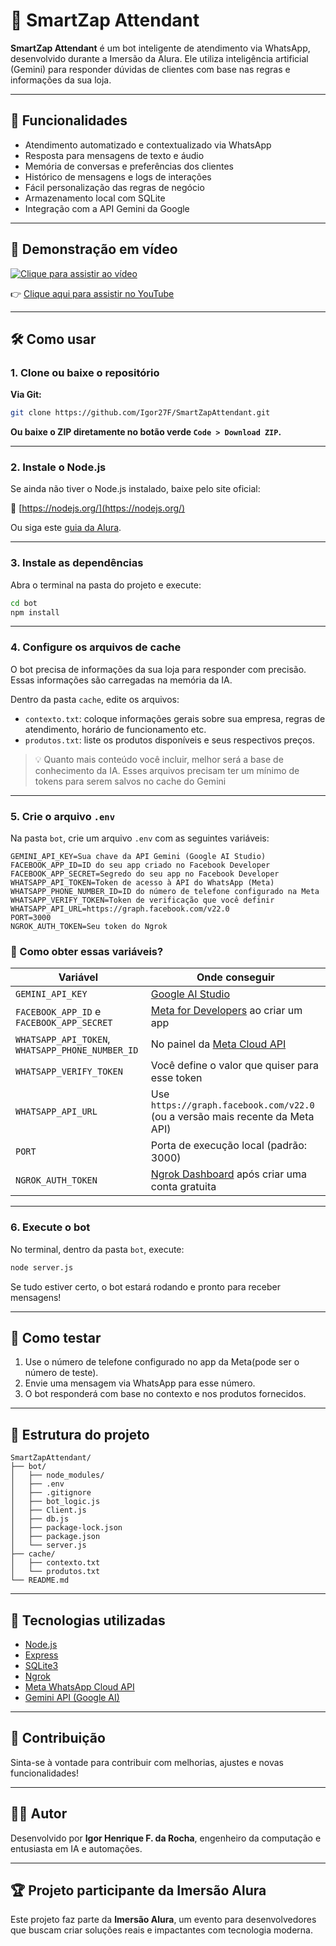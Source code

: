 # 🤖 SmartZap Attendant

**SmartZap Attendant** é um bot inteligente de atendimento via WhatsApp, desenvolvido durante a Imersão da Alura. Ele utiliza inteligência artificial (Gemini) para responder dúvidas de clientes com base nas regras e informações da sua loja.

---

## 🚀 Funcionalidades

- Atendimento automatizado e contextualizado via WhatsApp
- Resposta para mensagens de texto e áudio
- Memória de conversas e preferências dos clientes
- Histórico de mensagens e logs de interações
- Fácil personalização das regras de negócio
- Armazenamento local com SQLite
- Integração com a API Gemini da Google

---

## 🎥 Demonstração em vídeo

[![Clique para assistir ao vídeo](https://img.youtube.com/vi/mKghIDJBKYs/hqdefault.jpg)](https://youtu.be/mKghIDJBKYs)

👉 [Clique aqui para assistir no YouTube](https://youtu.be/mKghIDJBKYs)

---

## 🛠️ Como usar

### 1. Clone ou baixe o repositório

**Via Git:**

```bash
git clone https://github.com/Igor27F/SmartZapAttendant.git
```

**Ou baixe o ZIP diretamente no botão verde `Code > Download ZIP`.**

---

### 2. Instale o Node.js

Se ainda não tiver o Node.js instalado, baixe pelo site oficial:

🔗 [https://nodejs.org/](https://nodejs.org/)

Ou siga este [guia da Alura](https://www.alura.com.br/artigos/como-instalar-node-js-windows-linux-macos).

---

### 3. Instale as dependências

Abra o terminal na pasta do projeto e execute:

```bash
cd bot
npm install
```

---

### 4. Configure os arquivos de cache

O bot precisa de informações da sua loja para responder com precisão. Essas informações são carregadas na memória da IA.

Dentro da pasta `cache`, edite os arquivos:

- `contexto.txt`: coloque informações gerais sobre sua empresa, regras de atendimento, horário de funcionamento etc.
- `produtos.txt`: liste os produtos disponíveis e seus respectivos preços.

> 💡 Quanto mais conteúdo você incluir, melhor será a base de conhecimento da IA.
> Esses arquivos precisam ter um mínimo de tokens para serem salvos no cache do Gemini

---

### 5. Crie o arquivo `.env`

Na pasta `bot`, crie um arquivo `.env` com as seguintes variáveis:

```env
GEMINI_API_KEY=Sua chave da API Gemini (Google AI Studio)
FACEBOOK_APP_ID=ID do seu app criado no Facebook Developer
FACEBOOK_APP_SECRET=Segredo do seu app no Facebook Developer
WHATSAPP_API_TOKEN=Token de acesso à API do WhatsApp (Meta)
WHATSAPP_PHONE_NUMBER_ID=ID do número de telefone configurado na Meta
WHATSAPP_VERIFY_TOKEN=Token de verificação que você definir
WHATSAPP_API_URL=https://graph.facebook.com/v22.0
PORT=3000
NGROK_AUTH_TOKEN=Seu token do Ngrok
```

### 🔎 Como obter essas variáveis?

| Variável                                         | Onde conseguir                                                                |
| ------------------------------------------------ | ----------------------------------------------------------------------------- |
| `GEMINI_API_KEY`                                 | [Google AI Studio](https://aistudio.google.com/app/apikey)                    |
| `FACEBOOK_APP_ID` e `FACEBOOK_APP_SECRET`        | [Meta for Developers](https://developers.facebook.com/) ao criar um app       |
| `WHATSAPP_API_TOKEN`, `WHATSAPP_PHONE_NUMBER_ID` | No painel da [Meta Cloud API](https://developers.facebook.com/docs/whatsapp/) |
| `WHATSAPP_VERIFY_TOKEN`                          | Você define o valor que quiser para esse token                                |
| `WHATSAPP_API_URL`                               | Use `https://graph.facebook.com/v22.0` (ou a versão mais recente da Meta API) |
| `PORT`                                           | Porta de execução local (padrão: 3000)                                        |
| `NGROK_AUTH_TOKEN`                               | [Ngrok Dashboard](https://dashboard.ngrok.com/) após criar uma conta gratuita |

---

### 6. Execute o bot

No terminal, dentro da pasta `bot`, execute:

```bash
node server.js
```

Se tudo estiver certo, o bot estará rodando e pronto para receber mensagens!

---

## 💬 Como testar

1. Use o número de telefone configurado no app da Meta(pode ser o número de teste).
2. Envie uma mensagem via WhatsApp para esse número.
3. O bot responderá com base no contexto e nos produtos fornecidos.

---

## 📂 Estrutura do projeto

```
SmartZapAttendant/
├── bot/
│   ├── node_modules/
│   ├── .env
│   ├── .gitignore
│   ├── bot_logic.js
│   ├── Client.js
│   ├── db.js
│   ├── package-lock.json
│   ├── package.json
│   └── server.js
├── cache/
│   ├── contexto.txt
│   └── produtos.txt
└── README.md
```

---

## 🧠 Tecnologias utilizadas

- [Node.js](https://nodejs.org/)
- [Express](https://expressjs.com/)
- [SQLite3](https://www.sqlite.org/index.html)
- [Ngrok](https://ngrok.com/)
- [Meta WhatsApp Cloud API](https://developers.facebook.com/docs/whatsapp/)
- [Gemini API (Google AI)](https://aistudio.google.com/)

---

## 📌 Contribuição

Sinta-se à vontade para contribuir com melhorias, ajustes e novas funcionalidades!

---

## 👨‍💻 Autor

Desenvolvido por **Igor Henrique F. da Rocha**, engenheiro da computação e entusiasta em IA e automações.

---

## 🏆 Projeto participante da Imersão Alura

Este projeto faz parte da **Imersão Alura**, um evento para desenvolvedores que buscam criar soluções reais e impactantes com tecnologia moderna.
